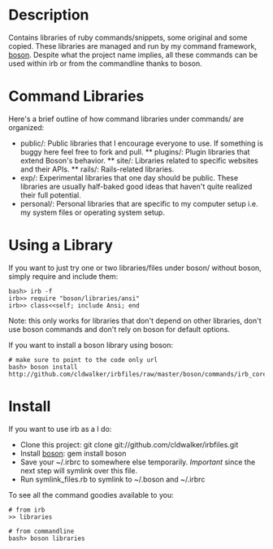 Description
===========

Contains libraries of ruby commands/snippets, some original and some copied.
These libraries are managed and run by my command framework, [boson](http://github.com/cldwalker/boson).
Despite what the project name implies, all these commands can be used within irb or from the
commandline thanks to boson.

Command Libraries
====================

Here's a brief outline of how command libraries under commands/ are organized:

* public/: Public libraries that I encourage everyone to use. If something is buggy here feel free to fork and pull.
** plugins/: Plugin libraries that extend Boson's behavior.
** site/: Libraries related to specific websites and their APIs.
** rails/: Rails-related libraries.
* exp/: Experimental libraries that one day should be public. These libraries are usually half-baked good ideas that
  haven't quite realized their full potential.
* personal/: Personal libraries that are specific to my computer setup i.e. my system files or operating system setup.

Using a Library
===============

If you want to just try one or two libraries/files under boson/ without boson, simply require and include them:

    bash> irb -f
    irb>> require "boson/libraries/ansi"
    irb>> class<<self; include Ansi; end

Note: this only works for libraries that don't depend on other libraries, don't use boson commands
and don't rely on boson for default options.

If you want to install a boson library using boson:

    # make sure to point to the code only url
    bash> boson install http://github.com/cldwalker/irbfiles/raw/master/boson/commands/irb_core.rb

Install
=====

If you want to use irb as a I do:

* Clone this project: git clone git://github.com/cldwalker/irbfiles.git
* Install [boson](http://github.com/cldwalker/boson): gem install boson
* Save your ~/.irbrc to somewhere else temporarily. *Important* since the next step will symlink
  over this file.
* Run symlink_files.rb to symlink to ~/.boson and ~/.irbrc

To see all the command goodies available to you:

    # from irb
    >> libraries

    # from commandline
    bash> boson libraries

